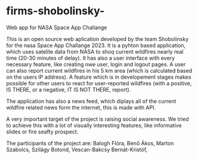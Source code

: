 # firms-shobolinsky-
Web app for NASA Space App Challange

This is an open source web aplication developed by the team Shobolinsky for the nasa Space App Challange 2023. It is a pyhton based application, which uses satelite data from NASA to shoq current wildfires nearly real time (20-30 minutes of delay). It has also a user interface with every necessary feature, like creating nwe user, login and logout pages. A user can also report current wildfires in his 5 km area (which is calculated based on the users IP address). A feature which is in developement stages makes possible for other users to react for user-reported wildfires (with a positive, IS THERE, or a  negative, IT IS NOT THERE, report). 

The application has also a news feed, which diplays all of the current wildfire related news form the internet, this is made with API.

A very important target of the project is raising social awareness. We tried to achieve this with a lot of visually interesting features, like informative slides or fire seafty prospect.

The participants of the project are:
Balogh Flóra,
Benő Ákos,
Marton Szabolcs,
Szilágy Botond,
Vescan-Bakcsy Bernát-Kristóf,
